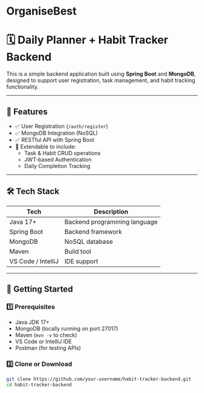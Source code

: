 # OrganiseBest
# 🗓️ Daily Planner + Habit Tracker Backend

This is a simple backend application built using **Spring Boot** and **MongoDB**, designed to support user registration, task management, and habit tracking functionality.

---

## 📌 Features

- ✅ User Registration (`/auth/register`)
- ✅ MongoDB Integration (NoSQL)
- ✅ RESTful API with Spring Boot
- 🔄 Extendable to include:
  - Task & Habit CRUD operations
  - JWT-based Authentication
  - Daily Completion Tracking

---

## 🛠️ Tech Stack

| Tech            | Description                     |
|-----------------|---------------------------------|
| Java 17+        | Backend programming language     |
| Spring Boot     | Backend framework                |
| MongoDB         | NoSQL database                   |
| Maven           | Build tool                       |
| VS Code / IntelliJ | IDE support                  |

---

## 🚀 Getting Started

### 1️⃣ Prerequisites

- Java JDK 17+
- MongoDB (locally running on port 27017)
- Maven (`mvn -v` to check)
- VS Code or IntelliJ IDE
- Postman (for testing APIs)

### 2️⃣ Clone or Download

```bash
git clone https://github.com/your-username/habit-tracker-backend.git
cd habit-tracker-backend

